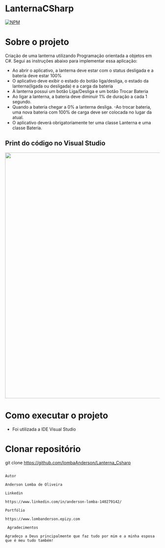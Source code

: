 # LanternaCSharp

[![NPM](https://img.shields.io/npm/l/react)](https://github.com/LombaAnderson/LanternaCsharp/blob/main/LICENSE)


# Sobre o projeto

Criação de uma lanterna utilizando Programação orientada a objetos em C#. Segui as instruções abaixo para implementar essa aplicação:

- Ao abrir o aplicativo, a lanterna deve estar com o status desligada e a bateria deve estar 100%
- O aplicativo deve exibir o estado do botão liga/desliga, o estado da lanterna(ligada ou desligada) e a carga da bateria
- A lanterna possui um botão Liga/Desliga e um botão Trocar Bateria 
- Ao ligar a lanterna, a bateria deve diminuir 1% de duração a cada 1 segundo.
- Quando a bateria chegar a 0% a lanterna desliga. -Ao trocar bateria, uma nova bateria com 100% de carga deve ser colocada no lugar da atual.
- O aplicativo deverá obrigatoriamente ter uma classe Lanterna e uma classe Bateria.


## Print do código no Visual Studio
<div align="center">
<img src="https://user-images.githubusercontent.com/60937513/185675112-7bffae30-d4ef-48ba-8a13-7075e92334e7.png" width="800" />
</div>

# Como executar o projeto

- Foi utilizada a IDE Visual Studio

# Clonar repositório
git clone https://github.com/lombaAnderson/Lanterna_Csharp

```

Autor

Anderson Lomba de Oliveira

Linkedin

https://www.linkedin.com/in/anderson-lomba-140279142/

Portfólio

https://www.lombanderson.epizy.com

 Agradecimentos

Agradeço a Deus principalmente que faz tudo por mim e a minha esposa que é meu tudo também!








